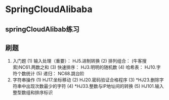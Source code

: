 # SpringCloudAlibaba
## springCloudAlibab练习
## 刷题
1. 入门题
(1) 输入处理（重要）： HJ5.进制转换
(2) 排列组合： (牛客搜索)NC61.两数之和
(3) 快速排序： HJ3.明明的随机数
(4) 哈希表： HJ10.字符个数统计
(5) 递归： NC68.跳台阶
2.  字符串操作
(1) HJ17.坐标移动
(2) HJ20.密码验证合格程序
(3) *HJ23.删除字符串中出现次数最少的字符
(4) *HJ33.整数与IP地址间的转换
(5) HJ101.输入整型数组和排序标识

